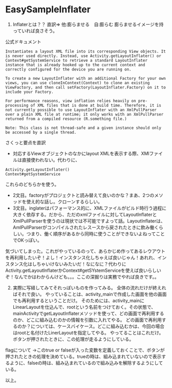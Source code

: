 # EasySampleInflater

1. Inflaterとは？？
直訳=> 他:膨らませる　自:膨らむ
膨らませるイメージを持っていれば良さそう。

公式ドキュメント
```
Instantiates a layout XML file into its corresponding View objects. It is never used directly. Instead, use Activity.getLayoutInflater() or Context#getSystemService to retrieve a standard LayoutInflater instance that is already hooked up to the current context and correctly configured for the device you are running on.

To create a new LayoutInflater with an additional Factory for your own views, you can use cloneInContext(Context) to clone an existing ViewFactory, and then call setFactory(LayoutInflater.Factory) on it to include your Factory.

For performance reasons, view inflation relies heavily on pre-processing of XML files that is done at build time. Therefore, it is not currently possible to use LayoutInflater with an XmlPullParser over a plain XML file at runtime; it only works with an XmlPullParser returned from a compiled resource (R.something file.)

Note: This class is not thread-safe and a given instance should only be accessed by a single thread.
```
さくっと要点を直訳
- 対応するViewオブジェクトのなかにlayout XMLを表示する際、XMlファイルは直接使われない。代わりに、
```
Activity.getLayoutInflater()  
Context#getSystemService
```
これらのどちらかを使う。
- 2文目。factoryがプロジェクトと読み替えて良いのかな？まあ、2つのメソッドを使え的な話し。クローンするらしい。
- 3文目。inglaterはパフォーマンス的に、XMLファイルがビルド時行う過程に大きく依存する。だから、ただのxmlファイルに対してLayoutInflaterとXmlPullParserを使うのは現状では不可能ですよって話。LayoutInflaterは、AmlPullParserがコンパイルされたレスースから戻されたときに飲み働くらしい。つまり、働く順序があるから同時に使うことができないよねってことでOKっぽい。


気づいてしまった。これがやっているのって、あらかじめ作ってあるレウアウトを再利用したいぞ！よし！インスタンス化しちゃえば良いじゃん！あれれ、インスタンス化はしちゃいけないみたいだ！なになに？代わりにActivity.getLayoutInflaterかContext#getSYstemServiceを使えば良いらしいぞ！なんでかはわからんけども。。。ここの深掘りは実務でやれば良きです。。


2. 実際に写経してみてそれっぽいものを作ってみる。
全体の流れだけが終えればそれで良い。
やっていることは、activity_mainで作成した画面を他の画面でも再利用するということだけ。
そのためには、activity_mainにLinearLayoutを仕込んで、rootという名前をつけておく。その状態で、mainActivityでgetLayoutInflaterメソッドを使って、どの画面で再利用するのか、どこに組み込むのかの情報を引数に入れてやる。
どの画面で再利用するのか？については、ケースバイケース。どこに組み込むかは、今回の場合はrootと名付けたLinerLayoutを指定してやる。
やってることはこれだけ。
ボタンが押されたときに、この処理が走るようにしている。

flagについて
→このtrue or falseが入った変数を定義しておくことで、ボタンが押されたときの処理を決めている。trueの時は、組み込まれていないので表示するように、falseの時は、組み込まれているので組み込みを解除するようにしている。

以上。

